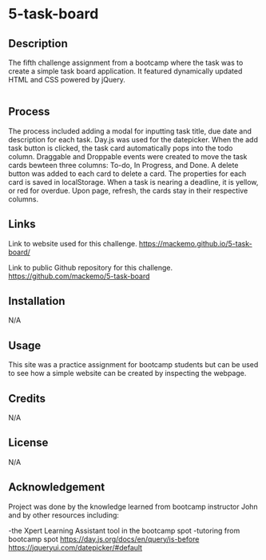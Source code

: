 # 5-task-board


## Description

The fifth challenge assignment from a bootcamp where the task was to create a simple task board application. It featured dynamically updated HTML and CSS powered by jQuery.

<img src=""/>


## Process

The process included adding a modal for inputting task title, due date and description for each task. Day.js was used for the datepicker. When the add task button is clicked, the task card automatically pops into the todo column. Draggable and Droppable events were created to move the task cards bewteen three columns: To-do, In Progress, and Done. A delete button was added to each card to delete a card. The properties for each card is saved in localStorage. When a task is nearing a deadline, it is yellow, or red for overdue. Upon page, refresh, the cards stay in their respective columns.


## Links

Link to website used for this challenge.
https://mackemo.github.io/5-task-board/

Link to public Github repository for this challenge.
https://github.com/mackemo/5-task-board


## Installation

N/A


## Usage

This site was a practice assignment for bootcamp students but can be used to see how a simple website can be created by inspecting the webpage.


## Credits

N/A


## License

N/A


## Acknowledgement

Project was done by the knowledge learned from bootcamp instructor John and by other resources including:

-the Xpert Learning Assistant tool in the bootcamp spot
-tutoring from bootcamp spot
https://day.js.org/docs/en/query/is-before
https://jqueryui.com/datepicker/#default

